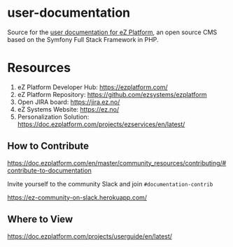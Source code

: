 # user-documentation
Source for the [user documentation for eZ Platform](https://doc.ezplatform.com/projects/userguide/en/latest/), an open source CMS based on the Symfony Full Stack Framework in PHP.

# Resources

1. eZ Platform Developer Hub: https://ezplatform.com/
1. eZ Platform Repository: https://github.com/ezsystems/ezplatform
1. Open JIRA board: https://jira.ez.no/
1. eZ Systems Website: https://ez.no/
1. Personalization Solution: https://doc.ezplatform.com/projects/ezservices/en/latest/

## How to Contribute
https://doc.ezplatform.com/en/master/community_resources/contributing/#contribute-to-documentation

Invite yourself to the community Slack and join `#documentation-contrib`

https://ez-community-on-slack.herokuapp.com/

## Where to View

https://doc.ezplatform.com/projects/userguide/en/latest/
